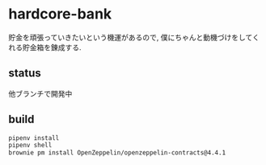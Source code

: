 # hardcore-bank

貯金を頑張っていきたいという機運があるので, 僕にちゃんと動機づけをしてくれる貯金箱を錬成する.

## status

他ブランチで開発中

## build

```sh
pipenv install
pipenv shell
brownie pm install OpenZeppelin/openzeppelin-contracts@4.4.1
```
